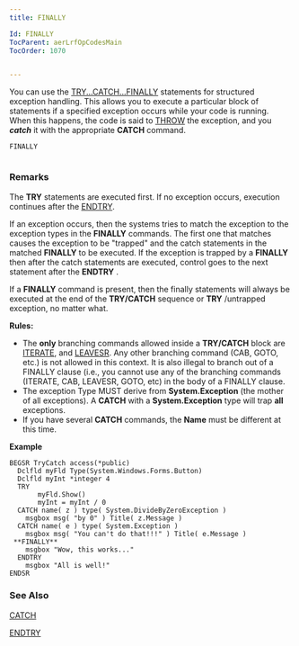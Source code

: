```yaml
---
title: FINALLY

Id: FINALLY
TocParent: aerLrfOpCodesMain
TocOrder: 1070


---
```


You can use the [TRY...CATCH...FINALLY](TRYCATCHFINALLY.html) statements for structured exception handling. This allows you to execute a particular block of statements if a specified exception occurs while your code is running. When this happens, the code is said to [THROW](THROW.html) the exception, and you ***catch*** it with the appropriate **CATCH** command. 

```
FINALLY 
        
```

### Remarks
The **TRY** statements are executed first. If no exception occurs, execution continues after the [ENDTRY](ENDTRY.html). 

If an exception occurs, then the systems tries to match the exception to the exception types in the **FINALLY** commands. The first one that matches causes the exception to be "trapped" and the catch statements in the matched **FINALLY** to be executed. If the exception is trapped by a **FINALLY** then after the catch statements are executed, control goes to the next statement after the **ENDTRY** . 

If a **FINALLY** command is present, then the finally statements will always be executed at the end of the **TRY/CATCH** sequence or **TRY** /untrapped exception, no matter what. 

**Rules:** 

- The **only**  branching commands allowed inside a **TRY/CATCH** 
                block are [ITERATE](ITERATE.html), and [LEAVESR](LEAVESR.html).  Any
                other branching command (CAB, GOTO, etc.) is not allowed in this context. 
                It is also illegal to branch out of a FINALLY clause (i.e., you cannot use any
                of the branching commands (ITERATE, CAB, LEAVESR, GOTO, etc) in the body of a
                FINALLY clause.
- The exception Type MUST derive from **System.Exception**  (the
                mother of all exceptions).  A **CATCH**  with a **System.Exception** 
                type will trap **all** 
                exceptions.
- If you have several **CATCH**  commands, the **Name**  must
                be different at this time.

**Example** 

```
BEGSR TryCatch access(*public)
  Dclfld myFld Type(System.Windows.Forms.Button)
  Dclfld myInt *integer 4
  TRY
       myFld.Show()
       myInt = myInt / 0 
  CATCH name( z ) type( System.DivideByZeroException )
    msgbox msg( "by 0" ) Title( z.Message )
  CATCH name( e ) type( System.Exception )
    msgbox msg( "You can't do that!!!" ) Title( e.Message )
 **FINALLY** 
    msgbox "Wow, this works..." 
  ENDTRY
    msgbox "All is well!"
ENDSR
```

### See Also
[CATCH](CATCH.html)

[ENDTRY](ENDTRY.html) 
